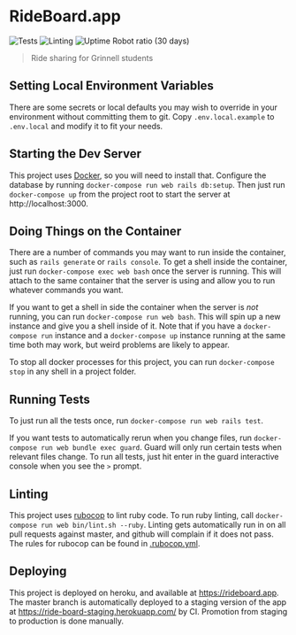 # RideBoard.app

![Tests](https://github.com/AlexanderOtavka/ride-board/workflows/Tests/badge.svg)
![Linting](https://github.com/AlexanderOtavka/ride-board/workflows/Linting/badge.svg)
![Uptime Robot ratio (30 days)](https://img.shields.io/uptimerobot/ratio/m784075821-17bbb702b73c8668f358cb12)

> Ride sharing for Grinnell students

## Setting Local Environment Variables

There are some secrets or local defaults you may wish to override in your
environment without committing them to git. Copy `.env.local.example` to
`.env.local` and modify it to fit your needs.

## Starting the Dev Server

This project uses [Docker](https://www.docker.com/products/docker-desktop),
so you will need to install that. Configure the database by running
`docker-compose run web rails db:setup`. Then just run `docker-compose up`
from the project root to start the server at http://localhost:3000.

## Doing Things on the Container

There are a number of commands you may want to run inside the container, such
as `rails generate` or `rails console`. To get a shell inside the container,
just run `docker-compose exec web bash` once the server is running. This will
attach to the same container that the server is using and allow you to run
whatever commands you want.

If you want to get a shell in side the container when the server is *not* running, you can run `docker-compose run web bash`.
This will spin up a new instance and give you a shell inside of it.
Note that if you have a `docker-compose run` instance and a `docker-compose up` instance running at the same time both may work, but weird problems are likely to appear.

To stop all docker processes for this project, you can run `docker-compose stop` in any shell in a project folder.

## Running Tests

To just run all the tests once, run `docker-compose run web rails test`.

If you want tests to automatically rerun when you change files, run
`docker-compose run web bundle exec guard`. Guard will only run certain
tests when relevant files change. To run all tests, just hit enter in the
guard interactive console when you see the `>` prompt.

## Linting

This project uses [rubocop](https://www.rubocop.org/en/stable/) to lint ruby code.
To run ruby linting, call `docker-compose run web bin/lint.sh --ruby`.
Linting gets automatically run in on all pull requests against master, and github will complain if it does not pass.
The rules for rubocop can be found in [.rubocop.yml](.rubocop.yml).

## Deploying

This project is deployed on heroku, and available at https://rideboard.app.
The master branch is automatically deployed to a staging version of the app
at https://ride-board-staging.herokuapp.com/ by CI. Promotion from staging to
production is done manually.
